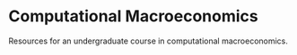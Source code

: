 # Computational Macroeconomics
Resources for an undergraduate course in computational macroeconomics.

